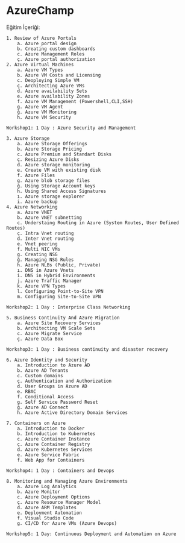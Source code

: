 # AzureChamp
Eğitim İçeriği:

	1. Review of Azure Portals
		a. Azure portal design
		b. Creating custom dashboards
		c. Azure Management Roles
		ç. Azure portal authorization
	2. Azure Virtual Machines
		a. Azure VM Types
		b. Azure VM Costs and Licensing
		c. Deoploying Simple VM
		ç. Architecting Azure VMs
		d. Azure availability Sets
		e. Azure availability Zones
		f. Azure VM Management (Powershell,CLI,SSH)
		g. Azure VM Agent
		ğ. Azure VM Monitoring
		h. Azure VM Security
	
	Workshop1: 1 Day : Azure Security and Management
		
	3. Azure Storage
		a. Azure Storage Offerings
		b. Azure Storage Pricing
		c. Azure Premium and Standart Disks
		ç. Resizing Azure Disks
		d. Azure storage monitoring
		e. Create VM with existing disk
		f. Azure Files 
		g. Azure blob storage files 
		ğ. Using Storage Account keys
		h. Using Shared Access Signatures
		ı. Azure storage explorer
		i. Azure backup
	4. Azure Networking
		a. Azure VNET
		b. Azure VNET subnetting
		c. Understaing Routing in Azure (System Routes, User Defined Routes)
		ç. Intra Vnet routing
		d. Inter Vnet routing
		e. Vnet peering
		f. Multi NIC VMs
		g. Creating NSG
		ğ. Managing NSG Rules
		h. Azure NLBs (Public, Private)
		ı. DNS in Azure Vnets
		i. DNS in Hybrid Environments
		j. Azure Traffic Manager
		k. Azure VPN Types
		l. Configuring Point-to-Site VPN
		m. Configuring Site-to-Site VPN
		
	Workshop2: 1 Day : Enterprise Class Networking
	
	5. Business Continuity And Azure Migration
		a. Azure Site Recovery Services
		b. Architecting VM Scale Sets
		c. Azure Migrate Service
		ç. Azure Data Box
	
	Workshop3: 1 Day : Business continuity and disaster recovery
	
	6. Azure Identity and Security
		a. Introduction to Azure AD
		b. Azure AD Tenants
		c. Custom domains
		ç. Authentication and Authorization
		d. User Groups in Azure AD
		e. RBAC
		f. Conditional Access
		g. Self Service Password Reset
		ğ. Azure AD Connect
		h. Azure Active Directory Domain Services
		
	7. Containers on Azure
		a. Introduction to Docker
		b. Introduction to Kubernetes
		c. Azure Container Instance
		ç. Azure Container Registry
		d. Azure Kubernetes Services
		e. Azure Service Fabric
		f. Web App for Containers
	
	Workshop4: 1 Day : Containers and Devops
	
	8. Monitoring and Managing Azure Environments
		a. Azure Log Analytics
		b. Azure Monitor
		c. Azure Deployment Options
		ç. Azure Resource Manager Model 
		d. Azure ARM Templates
		e. Deployment Automation
		f. Visual Studio Code
		g. CI/CD for Azure VMs (Azure Devops)
		
	Workshop5: 1 Day: Continuous Deployment and Automation on Azure
	
	
	
